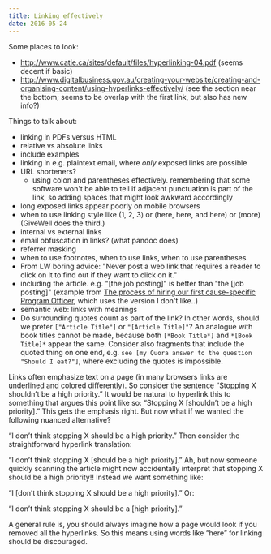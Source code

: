 ```yaml
---
title: Linking effectively
date: 2016-05-24
---
```


Some places to look:

- <http://www.catie.ca/sites/default/files/hyperlinking-04.pdf> (seems decent if basic)
- <http://www.digitalbusiness.gov.au/creating-your-website/creating-and-organising-content/using-hyperlinks-effectively/> (see the section near the bottom; seems to be overlap with the first link, but also has new info?)

Things to talk about:

- linking in PDFs versus HTML
- relative vs absolute links
- include examples
- linking in e.g. plaintext email, where *only* exposed links are possible
- URL shorteners?
    - using colon and parentheses effectively. remembering that some
      software won't be able to tell if adjacent punctuation is part of
      the link, so adding spaces that might look awkward accordingly
- long exposed links appear poorly on mobile browsers
- when to use linking style like (1, 2, 3) or (here, here, and here) or (more) (GiveWell does the third.)
- internal vs external links
- email obfuscation in links? (what pandoc does)
- referrer masking
- when to use footnotes, when to use links, when to use parentheses
- From LW boring advice: "Never post a web link that requires a reader to click on it to find out if they want to click on it."
- including the article. e.g. "\[the job posting\]" is better than "the \[job posting\]" (example from [The process of hiring our first cause-specific Program Officer](http://blog.givewell.org/2015/09/03/the-process-of-hiring-our-first-cause-specific-program-officer/), which uses the version I don't like..)
- semantic web: links with meanings
- Do surrounding quotes count as part of the link?
In other words, should we prefer `["Article Title"]` or `"[Article Title]"`?
An analogue with book titles cannot be made, because both `[*Book Title*]` and `*[Book Title]*` appear the same.
Consider also fragments that include the quoted thing on one end, e.g. `see [my Quora answer to the question "Should I eat?"]`, where excluding the quotes is impossible.

Links often emphasize text on a page (in many browsers links are underlined and colored differently). So consider the sentence “Stopping
X shouldn’t be a high priority.” It would be natural to hyperlink this
to something that argues this point like so: “Stopping X [shouldn’t be a
high priority].” This gets the emphasis right. But now what if we wanted
the following nuanced alternative?

“I don’t think stopping X should be a high priority.” Then consider the
straightforward hyperlink translation:

“I don’t think stopping X [should be a high priority].” Ah, but now
someone quickly scanning the article might now accidentally interpret
that stopping X should be a high priority!! Instead we want something
like:

“I [don’t think stopping X should be a high priority].” Or:

“I don’t think stopping X should be a [high priority].”

A general rule is, you should always imagine how a page would look if you
removed all the hyperlinks. So this means using words like “here” for
linking should be discouraged.
